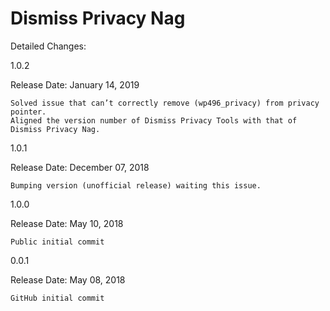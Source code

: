 # Dismiss Privacy Nag

Detailed Changes:

1.0.2

Release Date: January 14, 2019

    Solved issue that can’t correctly remove (wp496_privacy) from privacy pointer.
    Aligned the version number of Dismiss Privacy Tools with that of Dismiss Privacy Nag.

1.0.1

Release Date: December 07, 2018

    Bumping version (unofficial release) waiting this issue.

1.0.0

Release Date: May 10, 2018

    Public initial commit

0.0.1

Release Date: May 08, 2018

    GitHub initial commit

